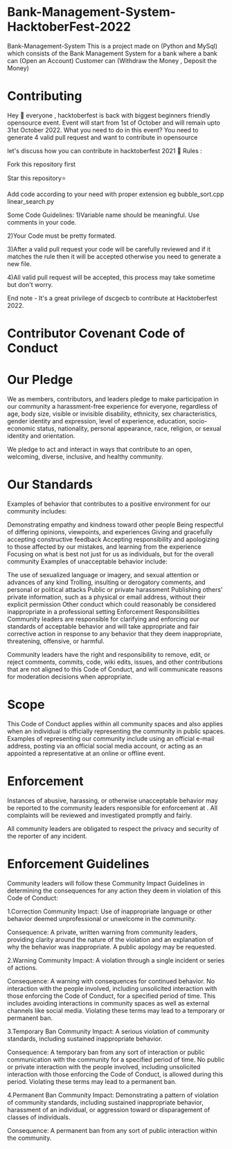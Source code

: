 # Bank-Management-System-HacktoberFest-2022
Bank-Management-System This is a project made on (Python and MySql) which consists of the Bank Management System for a bank where a bank can (Open an Account) Customer can (Withdraw the Money , Deposit the Money)
# Contributing
Hey 👋 everyone , hacktoberfest is back with biggest beginners friendly opensource event. Event will start from 1st of October and will remain upto 31st October 2022. What you need to do in this event? You need to generate 4 valid pull request and want to contribute in opensource

let's discuss how you can contribute in hacktoberfest 2021 🙌 Rules :

Fork this repository first

Star this repository⭐

Add code according to your need with proper extension eg bubble_sort.cpp linear_search.py

Some Code Guidelines:
1)Variable name should be meaningful. Use comments in your code. 

2)Your Code must be pretty formated. 

3)After a valid pull request your code will be carefully reviewed and if it matches the rule then it will be accepted otherwise you need to generate a new file.

4)All valid pull request will be accepted, this process may take sometime but don't worry.

End note - It's a great privilege of dscgecb to contribute at Hacktoberfest 2022.

# Contributor Covenant Code of Conduct
# Our Pledge
We as members, contributors, and leaders pledge to make participation in our community a harassment-free experience for everyone, regardless of age, body size, visible or invisible disability, ethnicity, sex characteristics, gender identity and expression, level of experience, education, socio-economic status, nationality, personal appearance, race, religion, or sexual identity and orientation.

We pledge to act and interact in ways that contribute to an open, welcoming, diverse, inclusive, and healthy community.

# Our Standards
Examples of behavior that contributes to a positive environment for our community includes:

Demonstrating empathy and kindness toward other people Being respectful of differing opinions, viewpoints, and experiences Giving and gracefully accepting constructive feedback Accepting responsibility and apologizing to those affected by our mistakes, and learning from the experience Focusing on what is best not just for us as individuals, but for the overall community Examples of unacceptable behavior include:

The use of sexualized language or imagery, and sexual attention or advances of any kind Trolling, insulting or derogatory comments, and personal or political attacks Public or private harassment Publishing others' private information, such as a physical or email address, without their explicit permission Other conduct which could reasonably be considered inappropriate in a professional setting Enforcement Responsibilities Community leaders are responsible for clarifying and enforcing our standards of acceptable behavior and will take appropriate and fair corrective action in response to any behavior that they deem inappropriate, threatening, offensive, or harmful.

Community leaders have the right and responsibility to remove, edit, or reject comments, commits, code, wiki edits, issues, and other contributions that are not aligned to this Code of Conduct, and will communicate reasons for moderation decisions when appropriate.

# Scope
This Code of Conduct applies within all community spaces and also applies when an individual is officially representing the community in public spaces. Examples of representing our community include using an official e-mail address, posting via an official social media account, or acting as an appointed a representative at an online or offline event.

# Enforcement
Instances of abusive, harassing, or otherwise unacceptable behavior may be reported to the community leaders responsible for enforcement at . All complaints will be reviewed and investigated promptly and fairly.

All community leaders are obligated to respect the privacy and security of the reporter of any incident.

# Enforcement Guidelines
Community leaders will follow these Community Impact Guidelines in determining the consequences for any action they deem in violation of this Code of Conduct:

1.Correction Community Impact: Use of inappropriate language or other behavior deemed unprofessional or unwelcome in the community.

Consequence: A private, written warning from community leaders, providing clarity around the nature of the violation and an explanation of why the behavior was inappropriate. A public apology may be requested.

2.Warning Community Impact: A violation through a single incident or series of actions.

Consequence: A warning with consequences for continued behavior. No interaction with the people involved, including unsolicited interaction with those enforcing the Code of Conduct, for a specified period of time. This includes avoiding interactions in community spaces as well as external channels like social media. Violating these terms may lead to a temporary or permanent ban.

3.Temporary Ban Community Impact: A serious violation of community standards, including sustained inappropriate behavior.

Consequence: A temporary ban from any sort of interaction or public communication with the community for a specified period of time. No public or private interaction with the people involved, including unsolicited interaction with those enforcing the Code of Conduct, is allowed during this period. Violating these terms may lead to a permanent ban.

4.Permanent Ban Community Impact: Demonstrating a pattern of violation of community standards, including sustained inappropriate behavior, harassment of an individual, or aggression toward or disparagement of classes of individuals.

Consequence: A permanent ban from any sort of public interaction within the community.
